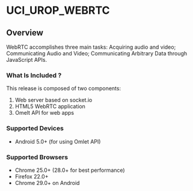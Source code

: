 # UCI_UROP_WEBRTC

## Overview
WebRTC accomplishes three main tasks: Acquiring audio and video; Communicating Audio and Video; Communicating Arbitrary Data through JavaScript APIs.

### What Is Included ?
This release is composed of two components:

1. Web server based on socket.io
2. HTML5 WebRTC application
3. Omelt API for web apps

### Supported Devices
* Android 5.0+ (for using Omlet API)


### Supported Browsers
* Chrome 25.0+ (28.0+ for best performance)
* Firefox 22.0+
* Chrome 29.0+ on Android
